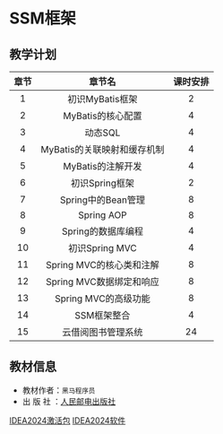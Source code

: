 # SSM框架

## 教学计划
|章节|章节名|课时安排|
|:--:|:--:|:--:|
|1|初识MyBatis框架|2|
|2|MyBatis的核心配置|4|
|3|动态SQL|4|
|4|MyBatis的关联映射和缓存机制|4|
|5|MyBatis的注解开发|4|
|6|初识Spring框架|2|
|7|Spring中的Bean管理|8|
|8|Spring AOP|8|
|9|Spring的数据库编程|4|
|10|初识Spring MVC|4|
|11|Spring MVC的核心类和注解|8|
|12|Spring MVC数据绑定和响应|8|
|13|Spring MVC的高级功能|8|
|14|SSM框架整合|4|
|15|云借阅图书管理系统|24|

## 教材信息

- 教材作者：`黑马程序员`
- 出 版 社 ：[人民邮电出版社](https://www.ryjiaoyu.com/book/details/44411)


[IDEA2024激活包](http://media.codecore.cn/markdown/package/Idea激活.zip)
[IDEA2024软件](http://media.codecore.cn/markdown/package/ideaIU-2024.2.3.exe) 